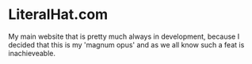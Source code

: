 # LiteralHat.com

My main website that is pretty much always in development, because I decided that this is my 'magnum opus' and as we all know such a feat is inachieveable.
